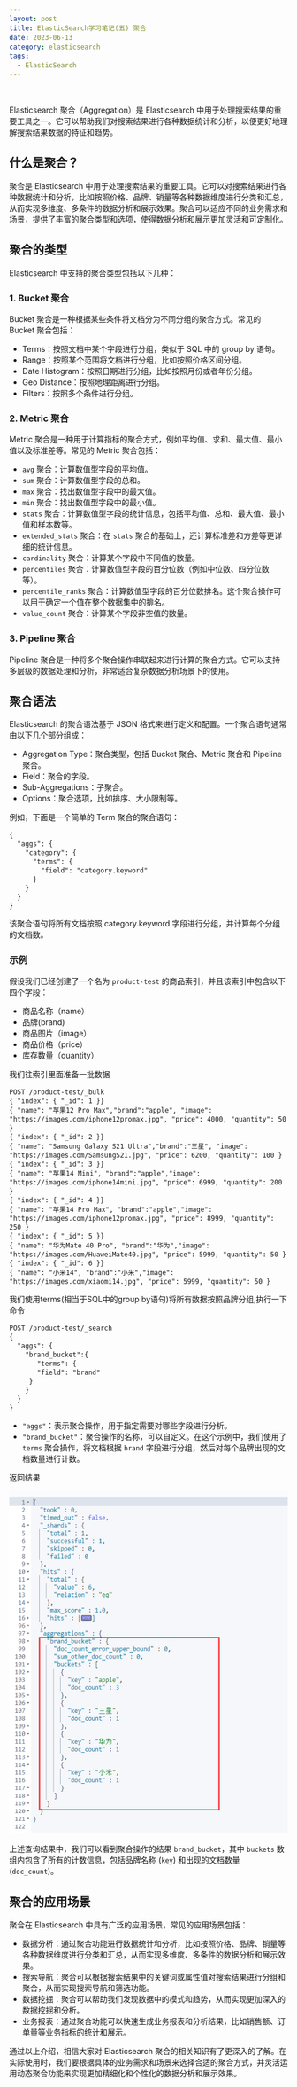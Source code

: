 ```yaml
---
layout: post
title: ElasticSearch学习笔记(五) 聚合
date: 2023-06-13 
category: elasticsearch
tags:
  - ElasticSearch 
---
```


​	

Elasticsearch 聚合（Aggregation）是 Elasticsearch 中用于处理搜索结果的重要工具之一。它可以帮助我们对搜索结果进行各种数据统计和分析，以便更好地理解搜索结果数据的特征和趋势。

## 什么是聚合？

聚合是 Elasticsearch 中用于处理搜索结果的重要工具。它可以对搜索结果进行各种数据统计和分析，比如按照价格、品牌、销量等各种数据维度进行分类和汇总，从而实现多维度、多条件的数据分析和展示效果。聚合可以适应不同的业务需求和场景，提供了丰富的聚合类型和选项，使得数据分析和展示更加灵活和可定制化。

## 聚合的类型

Elasticsearch 中支持的聚合类型包括以下几种：

### 1. Bucket 聚合

Bucket 聚合是一种根据某些条件将文档分为不同分组的聚合方式。常见的 Bucket 聚合包括：

- Terms：按照文档中某个字段进行分组，类似于 SQL 中的 group by 语句。
- Range：按照某个范围将文档进行分组，比如按照价格区间分组。
- Date Histogram：按照日期进行分组，比如按照月份或者年份分组。
- Geo Distance：按照地理距离进行分组。
- Filters：按照多个条件进行分组。

### 2. Metric 聚合

Metric 聚合是一种用于计算指标的聚合方式，例如平均值、求和、最大值、最小值以及标准差等。常见的 Metric 聚合包括：

- `avg` 聚合：计算数值型字段的平均值。
- `sum` 聚合：计算数值型字段的总和。
- `max` 聚合：找出数值型字段中的最大值。
- `min` 聚合：找出数值型字段中的最小值。
- `stats` 聚合：计算数值型字段的统计信息，包括平均值、总和、最大值、最小值和样本数等。
- `extended_stats` 聚合：在 `stats` 聚合的基础上，还计算标准差和方差等更详细的统计信息。
- `cardinality` 聚合：计算某个字段中不同值的数量。
- `percentiles` 聚合：计算数值型字段的百分位数（例如中位数、四分位数等）。
- `percentile_ranks` 聚合：计算数值型字段的百分位数排名。这个聚合操作可以用于确定一个值在整个数据集中的排名。
- `value_count` 聚合：计算某个字段非空值的数量。

### 3. Pipeline 聚合

Pipeline 聚合是一种将多个聚合操作串联起来进行计算的聚合方式。它可以支持多层级的数据处理和分析，非常适合复杂数据分析场景下的使用。

## 聚合语法

Elasticsearch 的聚合语法基于 JSON 格式来进行定义和配置。一个聚合语句通常由以下几个部分组成：

- Aggregation Type：聚合类型，包括 Bucket 聚合、Metric 聚合和 Pipeline 聚合。
- Field：聚合的字段。
- Sub-Aggregations：子聚合。
- Options：聚合选项，比如排序、大小限制等。

例如，下面是一个简单的 Term 聚合的聚合语句：

```
{
  "aggs": {
    "category": {
      "terms": {
        "field": "category.keyword"
      }
    }
  }
}
```

该聚合语句将所有文档按照 category.keyword 字段进行分组，并计算每个分组的文档数。

### 示例

假设我们已经创建了一个名为 `product-test` 的商品索引，并且该索引中包含以下四个字段：

- 商品名称（name）
- 品牌(brand)
- 商品图片（image）
- 商品价格（price）
- 库存数量（quantity）

我们往索引里面准备一批数据

```
POST /product-test/_bulk
{ "index": { "_id": 1 }}
{ "name": "苹果12 Pro Max","brand":"apple", "image": "https://images.com/iphone12promax.jpg", "price": 4000, "quantity": 50 }
{ "index": { "_id": 2 }}
{ "name": "Samsung Galaxy S21 Ultra","brand":"三星", "image": "https://images.com/SamsungS21.jpg", "price": 6200, "quantity": 100 }
{ "index": { "_id": 3 }}
{ "name": "苹果14 Mini", "brand":"apple","image": "https://images.com/iphone14mini.jpg", "price": 6999, "quantity": 200 }
{ "index": { "_id": 4 }}
{ "name": "苹果14 Pro Max", "brand":"apple","image": "https://images.com/iphone12promax.jpg", "price": 8999, "quantity": 250 }
{ "index": { "_id": 5 }}
{ "name": "华为Mate 40 Pro", "brand":"华为","image": "https://images.com/HuaweiMate40.jpg", "price": 5999, "quantity": 50 }
{ "index": { "_id": 6 }}
{ "name": "小米14", "brand":"小米","image": "https://images.com/xiaomi14.jpg", "price": 5999, "quantity": 50 }
```

我们使用terms(相当于SQL中的group by语句)将所有数据按照品牌分组,执行一下命令

```
POST /product-test/_search
{
  "aggs": {
    "brand_bucket":{
       "terms": {         
       "field": "brand"    
     }
    }
  }
}
```

- `"aggs"`：表示聚合操作，用于指定需要对哪些字段进行分析。
- `"brand_bucket"`：聚合操作的名称，可以自定义。在这个示例中，我们使用了 `terms` 聚合操作，将文档根据 `brand` 字段进行分组，然后对每个品牌出现的文档数量进行计数。

返回结果

![image-20230613113011178](/assets/img/image-20230613113011178.png)

上述查询结果中，我们可以看到聚合操作的结果 `brand_bucket`，其中 `buckets` 数组内包含了所有的计数信息，包括品牌名称 (`key`) 和出现的文档数量 (`doc_count`)。



## 聚合的应用场景

聚合在 Elasticsearch 中具有广泛的应用场景，常见的应用场景包括：

- 数据分析：通过聚合功能进行数据统计和分析，比如按照价格、品牌、销量等各种数据维度进行分类和汇总，从而实现多维度、多条件的数据分析和展示效果。
- 搜索导航：聚合可以根据搜索结果中的关键词或属性值对搜索结果进行分组和聚合，从而实现搜索导航和筛选功能。
- 数据挖掘：聚合可以帮助我们发现数据中的模式和趋势，从而实现更加深入的数据挖掘和分析。
- 业务报表：通过聚合功能可以快速生成业务报表和分析结果，比如销售额、订单量等业务指标的统计和展示。

通过以上介绍，相信大家对 Elasticsearch 聚合的相关知识有了更深入的了解。在实际使用时，我们要根据具体的业务需求和场景来选择合适的聚合方式，并灵活运用动态聚合功能来实现更加精细化和个性化的数据分析和展示效果。
